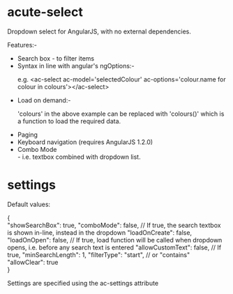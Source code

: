 acute-select
============

Dropdown select for AngularJS, with no external dependencies.

Features:-<br/>
<ul>
<li>Search box - to filter items</li>
<li>Syntax in line with angular's ngOptions:-<br/>

e.g. &lt;ac-select ac-model='selectedColour' ac-options='colour.name for colour in colours'&gt;&lt;/ac-select&gt;

<li>Load on demand:-<br/>

'colours' in the above example can be replaced with 'colours()' which is a function to load the required data.
</li>
<li>Paging</li>

<li>Keyboard navigation (requires AngularJS 1.2.0)</li>

<li>Combo Mode</li> - i.e. textbox combined with dropdown list.
</ul>

settings
========

Default values:

{<br/>
  "showSearchBox": true,
  "comboMode": false,       // If true, the search textbox is shown in-line, instead in the dropdown
  "loadOnCreate": false,    
  "loadOnOpen": false,      // If true, load function will be called when dropdown opens, i.e. before any search text is entered
  "allowCustomText": false, // If true,
  "minSearchLength": 1,
  "filterType": "start",    // or "contains"
  "allowClear": true
<br/>}

Settings are specified using the ac-settings attribute
